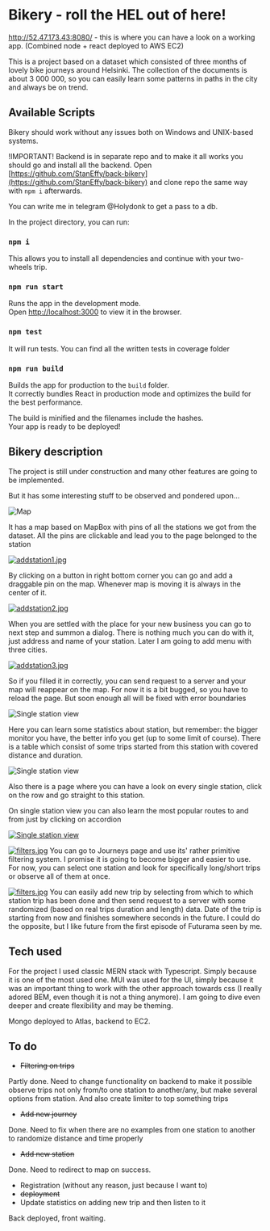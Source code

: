 # Bikery - roll the HEL out of here!

http://52.47.173.43:8080/ - this is where you can have a look on a working app. (Combined node + react deployed to AWS EC2)

This is a project based on a dataset which consisted of three months of lovely bike journeys around Helsinki. The
collection of the documents is about 3 000 000, so you can easily learn some patterns in paths in the city and
always be on trend.

## Available Scripts

Bikery should work without any issues both on Windows and UNIX-based systems.

!IMPORTANT!
Backend is in separate repo and to make it all works you should go and install all the backend.
Open [https://github.com/StanEffy/back-bikery](https://github.com/StanEffy/back-bikery) and clone repo the same way
with `npm i` afterwards.

You can write me in telegram @Holydonk to get a pass to a db. 

In the project directory, you can run:

### `npm i`

This allows you to install all dependencies and continue with your two-wheels trip.

### `npm run start`

Runs the app in the development mode.\
Open [http://localhost:3000](http://localhost:3000) to view it in the browser.

### `npm test`

It will run tests. You can find all the written tests in coverage folder

### `npm run build`

Builds the app for production to the `build` folder.\
It correctly bundles React in production mode and optimizes the build for the best performance.

The build is minified and the filenames include the hashes.\
Your app is ready to be deployed!

## Bikery description

The project is still under construction and many other features are going to be implemented.

But it has some interesting stuff to be observed and pondered upon...

![Map](https://iili.io/gdoemN.md.jpg)

It has a map based on MapBox with pins of all the stations we got from the dataset. All the pins are clickable and
lead you to the page belonged to the station

[![addstation1.jpg](https://i.postimg.cc/JhL4pSYz/Add-Station1.jpg)](https://postimg.cc/fV8NLqhG)

By clicking on a button in right bottom corner you can go and add a draggable pin on the map. Whenever map is moving 
it is always in the center of it.

[![addstation2.jpg](https://i.postimg.cc/7Z7ZMqVR/Add-Station2.jpg)](https://postimg.cc/pmWvPb3Q)

When you are settled with the place for your new business you can go to next step and summon a dialog. There is 
nothing much you can do with it, just address and name of your station. Later I am going to add menu with three cities.

[![addstation3.jpg](https://i.postimg.cc/158tXGNs/Add-Station3.jpg)](https://postimg.cc/nCtZwQkP)

So if you filled it in correctly, you can send request to a server and your map will reappear on the map. For now it 
is a bit bugged, so you have to reload the page. But soon enough all will be fixed with error boundaries

![Single station view](https://iili.io/gdovII.md.jpg)

Here you can learn some statistics about station, but remember: the bigger monitor you have, the better info you get
(up to some limit of course).
There is a table which consist of some trips started from this station with covered distance and duration.

![Single station view](https://iili.io/gdoOep.md.jpg)

Also there is a page where you can have a look on every single station, click on the row and go straight to this
station.

On single station view you can also learn the most popular routes to and from just by clicking on accordion 

[![Single station view](https://i.postimg.cc/DyhcZq4h/Screenshot-from-2023-02-04-18-47-06.png)](https://postimg.cc/23HW9Lx9)

[![filters.jpg](https://i.postimg.cc/MpdLzF41/filters.jpg)](https://postimg.cc/18VBHJyz)
You can go to Journeys page and use its' rather primitive filtering system. I promise it is going to become bigger and
easier to use. For now, you can select one station and look for specifically long/short trips or observe all of them
at once.

[![filters.jpg](https://i.postimg.cc/65FQv8dR/Add-New-Trip.jpg)](https://postimg.cc/ppYxNXcX)
You can easily add new trip by selecting from which to which station trip has been done and then send request to a 
server with some randomized (based on real trips duration and length) data. Date of the trip is starting from now 
and finishes somewhere seconds in the future. I could do the opposite, but I like future from the first episode of 
Futurama seen by me.


## Tech used

For the project I used classic MERN stack with Typescript. Simply because it is one of the most used one. 
MUI was used for the UI, simply because it was an important thing to work with the other approach towards css (I really adored BEM, even though it is not a thing anymore).
I am going to dive even deeper and create flexibility and may be theming. 

Mongo deployed to Atlas, backend to EC2.

## To do

- ~~Filtering on trips~~
    
Partly done. Need to change functionality on backend to make it possible observe trips not only from/to one 
  station to another/any, but make several options from station. And also create limiter to top something trips
- ~~Add new journey~~
    
Done. Need to fix when there are no examples from one station to another to randomize distance and time properly
- ~~Add new station~~
    
Done. Need to redirect to map on success.
- Registration (without any reason, just because I want to)
- ~~deployment~~
- Update statistics on adding new trip and then listen to it
    
Back deployed, front waiting.
